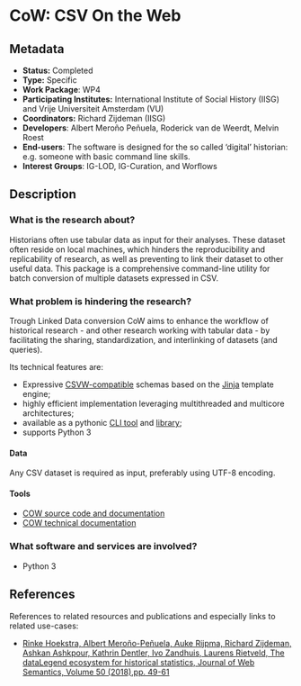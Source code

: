 # CoW: CSV On the Web

## Metadata

* **Status:**  Completed
* **Type:** Specific
* **Work Package**: WP4
* **Participating Institutes:** International Institute of Social History (IISG) and Vrije Universiteit Amsterdam (VU)
* **Coordinators:**  Richard Zijdeman (IISG)
* **Developers**: Albert Meroño Peñuela, Roderick van de Weerdt, Melvin Roest
* **End-users**: The software is designed for the so called ‘digital’ historian: e.g. someone with basic command line skills.
* **Interest Groups**: IG-LOD, IG-Curation, and Worflows
<!-- * **Task IDs**: (zero or more task IDs if this is addressed in existing CLARIAH-PLUS tasks) -->

## Description

### What is the research about?
Historians often use tabular data as input for their analyses. These dataset often reside on local machines, which hinders the reproducibility and replicability of research, as well as preventing to link their dataset to other useful data. This package is a comprehensive command-line utility for batch conversion of multiple datasets expressed in CSV.
### What problem is hindering the research?
Trough Linked Data conversion CoW aims to enhance the workflow of historical research - and other research working with tabular data - by facilitating the sharing, standardization, and interlinking of datasets (and queries).

Its technical features are:

- Expressive [CSVW-compatible](https://www.w3.org/ns/csvw) schemas based on the [Jinja](https://github.com/pallets/jinja) template engine;
- highly efficient implementation leveraging multithreaded and multicore architectures;
- available as a pythonic [CLI tool](https://github.com/CLARIAH/COW#cli) and [library](https://github.com/CLARIAH/COW#library);
- supports Python 3


<!-- ### What is needed to do the research?

(How can we go about solving this problem?) -->

#### Data

Any CSV dataset is required as input, preferably using UTF-8 encoding.

#### Tools

* [COW source code and documentation](https://github.com/CLARIAH/COW)
* [COW technical documentation](https://csvw-converter.readthedocs.io/en/latest/)

<!-- (if known, describe what tools or functionalities you need to work with the data and do the research. Take the different stadia of the research into account, such as exploration phase, distant reading, close reading, annotating data, publishing, etc. Be as specific as possible) -->

### What software and services are involved?

- Python 3

<!-- ### How to evaluate this?

(How do we evaluate the solution to the problem?) -->

## References

References to related resources and publications and especially links to related use-cases:

* [Rinke Hoekstra, Albert Meroño-Peñuela, Auke Rijpma, Richard Zijdeman, Ashkan Ashkpour, Kathrin Dentler, Ivo Zandhuis, Laurens Rietveld, The dataLegend ecosystem for historical statistics, Journal of Web Semantics, Volume 50 (2018),pp. 49-61](https://doi.org/10.1016/j.websem.2018.03.001)

